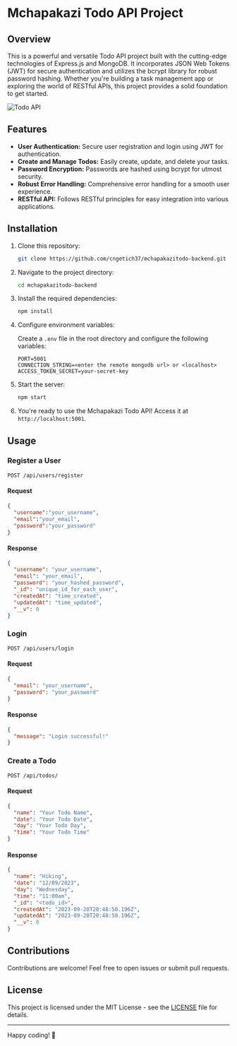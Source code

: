 # Mchapakazi Todo API Project

## Overview

This is a powerful and versatile Todo API project built with the cutting-edge technologies of Express.js and MongoDB. It incorporates JSON Web Tokens (JWT) for secure authentication and utilizes the bcrypt library for robust password hashing. Whether you're building a task management app or exploring the world of RESTful APIs, this project provides a solid foundation to get started.

![Todo API](https://your-image-url.com/todo-api-image.jpg)

## Features

- **User Authentication:** Secure user registration and login using JWT for authentication.
- **Create and Manage Todos:** Easily create, update, and delete your tasks.
- **Password Encryption:** Passwords are hashed using bcrypt for utmost security.
- **Robust Error Handling:** Comprehensive error handling for a smooth user experience.
- **RESTful API:** Follows RESTful principles for easy integration into various applications.

## Installation

1. Clone this repository:

   ```bash
   git clone https://github.com/cngetich37/mchapakazitodo-backend.git
   ```

2. Navigate to the project directory:

   ```bash
   cd mchapakazitodo-backend
   ```

3. Install the required dependencies:

   ```bash
   npm install
   ```

4. Configure environment variables:

   Create a `.env` file in the root directory and configure the following variables:

   ```env
   PORT=5001
   CONNECTION_STRING=<enter the remote mongodb url> or <localhost>
   ACCESS_TOKEN_SECRET=your-secret-key
   ```

5. Start the server:

   ```bash
   npm start
   ```

6. You're ready to use the Mchapakazi Todo API! Access it at `http://localhost:5001`.

## Usage

### Register a User

```http
POST /api/users/register
```

#### Request

```json
{
  "username":"your_username",
  "email":"your_email",
  "password":"your_password"
}
```

#### Response

```json
{
  "username": "your_username",
  "email": "your_email",
  "password": "your_hashed_password",
  "_id": "unique_id_for_each_user",
  "createdAt": "time_created",
  "updatedAt": "time_updated",
  "__v": 0
}
```

### Login

```http
POST /api/users/login
```

#### Request

```json
{
  "email": "your_username",
  "password": "your_password"
}
```

#### Response

```json
{
  "message": "Login successful!"
}
```

### Create a Todo

```http
POST /api/todos/
```

#### Request

```json
{
  "name": "Your Todo Name",
  "date": "Your Todo Date",
  "day": "Your Todo Day",
  "time": "Your Todo Time"
}
```

#### Response

```json
{
  "name": "Hiking",
  "date": "12/09/2023",
  "day": "Wednesday",
  "time": "11:00am",
  "_id": "<todo_id>",
  "createdAt": "2023-09-20T20:48:50.196Z",
  "updatedAt": "2023-09-20T20:48:50.196Z",
  "__v": 0
}
```

## Contributions

Contributions are welcome! Feel free to open issues or submit pull requests.

## License

This project is licensed under the MIT License - see the [LICENSE](LICENSE) file for details.

---

Happy coding! 🚀

